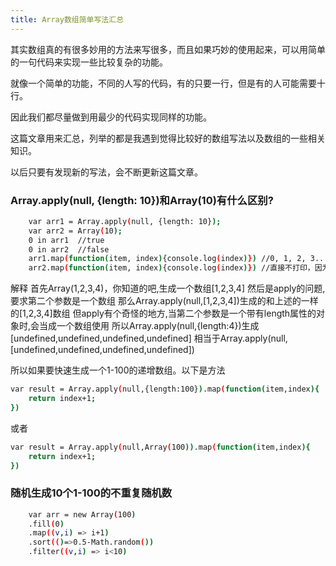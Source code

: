 ```yaml
---
title: Array数组简单写法汇总
---
```


其实数组真的有很多妙用的方法来写很多，而且如果巧妙的使用起来，可以用简单的一句代码来实现一些比较复杂的功能。

就像一个简单的功能，不同的人写的代码，有的只要一行，但是有的人可能需要十行。

因此我们都尽量做到用最少的代码实现同样的功能。

这篇文章用来汇总，列举的都是我遇到觉得比较好的数组写法以及数组的一些相关知识。

以后只要有发现新的写法，会不断更新这篇文章。


### Array.apply(null, {length: 10})和Array(10)有什么区别?


```bash
    var arr1 = Array.apply(null, {length: 10});
    var arr2 = Array(10);
    0 in arr1  //true
    0 in arr2  //false
    arr1.map(function(item, index){console.log(index)}) //0, 1, 2, 3...
    arr2.map(function(item, index){console.log(index)}) //直接不打印，因为只是一个空数组。根本不循环
```

<!-- More -->

解释
首先Array(1,2,3,4)，你知道的吧,生成一个数组[1,2,3,4]
然后是apply的问题,要求第二个参数是一个数组
那么Array.apply(null,[1,2,3,4])生成的和上述的一样的[1,2,3,4]数组
但apply有个奇怪的地方,当第二个参数是一个带有length属性的对象时,会当成一个数组使用
所以Array.apply(null,{length:4})生成[undefined,undefined,undefined,undefined]
相当于Array.apply(null,[undefined,undefined,undefined,undefined])


所以如果要快速生成一个1-100的递增数组。以下是方法

```bash
var result = Array.apply(null,{length:100}).map(function(item,index){
    return index+1;
})
```
或者
```bash
var result = Array.apply(null,Array(100)).map(function(item,index){
    return index+1;
})
```


### 随机生成10个1-100的不重复随机数

```bash
    var arr = new Array(100)
    .fill(0)
    .map((v,i) => i+1)
    .sort(()=>0.5-Math.random())
    .filter((v,i) => i<10)
```
